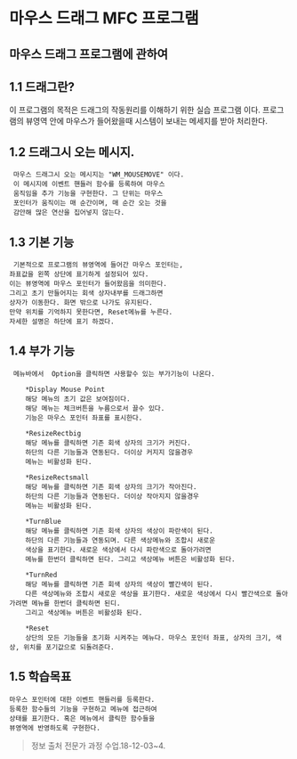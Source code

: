 마우스 드래그 MFC 프로그램
====================

마우스 드래그 프로그램에 관하여
-----
1.1 드래그란?
-----
이 프로그램의 목적은 드래그의 작동원리를 이해하기 위한 실습 프로그램 이다. 프로그램의 뷰영역 안에 마우스가 들어왔을때 시스템이 보내는 메세지를 받아 처리한다.

1.2 드래그시 오는 메시지.
-----
     마우스 드래그시 오는 메시지는 "WM_MOUSEMOVE" 이다.
     이 메시지에 이벤트 핸들러 함수를 등록하여 마우스 
     움직임을 추가 기능을 구현한다. 그 단위는 마우스 
     포인터가 움직이는 매 순간이며, 매 순간 오는 것을 
     감안해 많은 연산을 집어넣지 않는다.

1.3 기본 기능
-----  
     기본적으로 프로그램의 뷰영역에 들어간 마우스 포인터는,
    좌표값을 왼쪽 상단에 표기하게 설정되어 있다.
    이는 뷰영역에 마우스 포인터가 들어왔음을 의미한다.
    그리고 초기 만들어지는 회색 상자내부를 드래그하면
    상자가 이동한다. 화면 밖으로 나가도 유지된다.
    만약 위치를 기억하지 못한다면, Reset메뉴를 누른다.
    자세한 설명은 하단에 표기 하겠다.

1.4 부가 기능
-----
     메뉴바에서  Option을 클릭하면 사용할수 있는 부가기능이 나온다.
    
        *Display Mouse Point
        해당 메뉴의 초기 값은 보여짐이다. 
        해당 메뉴는 체크버튼을 누름으로서 끌수 있다.
        기능은 마우스 포인터 좌표를 표시한다.

        *ResizeRectbig
        해당 메뉴를 클릭하면 기존 회색 상자의 크기가 커진다.
        하단의 다른 기능들과 연동된다. 더이상 커지지 않을경우
        메뉴는 비활성화 된다.

        *ResizeRectsmall
        해당 메뉴를 클릭하면 기존 회색 상자의 크기가 작아진다.
        하단의 다른 기능들과 연동된다. 더이상 작아지지 않을경우
        메뉴는 비활성화 된다.

        *TurnBlue
        해당 메뉴를 클릭하면 기존 회색 상자의 색상이 파란색이 된다.
        하단의 다른 기능들과 연동되며. 다른 색상메뉴와 조합시 새로운
        색상을 표기한다. 새로운 색상에서 다시 파란색으로 돌아가려면 
        메뉴를 한번더 클릭하면 된다. 그리고 색상메뉴 버튼은 비활성화 된다.

        *TurnRed
        해당 메뉴를 클릭하면 기존 회색 상자의 색상이 빨간색이 된다.
        다른 색상메뉴와 조합시 새로운 색상을 표기한다. 새로운 색상에서 다시 빨간색으로 돌아가려면 메뉴를 한번더 클릭하면 된디.
        그리고 색상메뉴 버튼은 비활성화 된다.

        *Reset
        상단의 모든 기능들을 초기화 시켜주는 메뉴다. 마우스 포인터 좌표, 상자의 크기, 색상, 위치를 포기값으로 되돌려준다.  

1.5 학습목표
-----
    마우스 포인터에 대한 이벤트 핸들러를 등록한다. 
    등록한 함수들의 기능을 구현하고 메뉴에 접근하여 
    상태를 표기한다. 혹은 메뉴에서 클릭한 함수들을 
    뷰영역에 반영하도록 구현한다.



>정보 출처 
>전문가 과정 수업.18-12-03~4.

